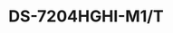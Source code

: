 ---
id: 7
title: "DS-7204HGHI-M1/T"
slug: "DS-7204HGHI-M1/T"
subTitle: "4CH 1080p Lite H.265 DVR"
category: "dvr"
imgCard: "/src/assets/images/dvr/DS-7204HGHI-M1_T/DS-7204HGHI-M1T-1.webp"
imgAlt: "DS-7204HGHI-M1/T"
thumbnails: [
  "/src/assets/images/dvr/DS-7204HGHI-M1_T/DS-7204HGHI-M1T-1.webp",
  "/src/assets/images/dvr/DS-7204HGHI-M1_T/DS-7204HGHI-M1T-2.webp",
  "/src/assets/images/dvr/DS-7204HGHI-M1_T/DS-7204HGHI-M1T-3.webp",
  "/src/assets/images/dvr/DS-7204HGHI-M1_T/DS-7204HGHI-M1T-4.webp",
]
features: [
  "Motion detection supported on all channels",
  "H.265 Pro+/Pro/H.265 for efficient video compression",
  "Compatible with HDTVI, CVI, AHD, IP, and CVBS inputs",
  "Audio transmission via coaxial cable",
  "Two-way audio supported on all HDTVI channels",
  "Connect up to 5 IP cameras"
]
rating: 5
reviewCount: 50
specifications: {
  Video_and_Audio: {
    IP_Video_Input: {
      Channels: "1-ch (up to 5-ch)",
      Resolution: "Up to 2MP",
      Support: "H.265+/H.265/H.264+/H.264 IP cameras"
    },
    Analog_Video_Input: {
      Channels: "4-ch",
      Interface: "BNC interface (1.0 Vp-p, 75 Ω), supporting coaxitron connection"
    },
    HDMI_Output: "1-ch, 1920 × 1080/60Hz, 1280 × 1024/60Hz, 1280 × 720/60Hz",
    VGA_Output: "1-ch, 1920 × 1080/60Hz, 1280 × 1024/60Hz, 1280 × 720/60Hz",
    CVBS_Input: "Support",
    HDTVI_Input: "1080p25, 1080p30, 720p25, 720p30",
    AHD_Input: "1080p25, 1080p30, 720p25, 720p30",
    HDCVI_Input: "1080p25, 1080p30, 720p25, 720p30",
    Video_Output_Mode: "HDMI/VGA simultaneous output",
    Audio_Output: "1-ch, RCA (Linear, 1 KΩ)",
    Audio_Input: "1-ch RCA (2.0 Vp-p, 1 KΩ), 4-ch via coaxial cable",
    Two_Way_Audio: "Reuse the first audio input",
    Synchronous_Playback: "4-ch"
  },
  Recording: {
    Video_Compression: "H.265 Pro+/H.265 Pro/H.265/H.264+/H.264",
    Encoding_Resolution: {
      For_1080p_Stream_Access: "1080p Lite/720p Lite/WD1/4CIF/VGA/CIF",
      For_720p_Stream_Access: "720p/WD1/4CIF/VGA/CIF",
      For_SD_Stream_Access: "WD1/4CIF/VGA/CIF"
    },
    Frame_Rate: {
      Main_Stream: "For 1080p stream access: 1080p Lite/720p Lite/WD1/4CIF/VGA/CIF@25 fps(P)/30 fps (N); For 720p stream access: 720p/WD1/4CIF/VGA/CIF@25fps (P)/30 fps (N); For SD stream access: WD1/4CIF/VGA/CIF@25 fps (P)/30 fps (N)",
      Sub_Stream: "4CIF@15fps; CIF/QVGA@25 fps (P)/30 fps (N)"
    },
    Video_Bitrate: "32 Kbps to 4 Mbps",
    Stream_Type: "Video, Video & Audio",
    Audio_Compression: "G.711u",
    Audio_Bitrate: "64 Kbps"
  },
  Network: {
    Total_Bandwidth: "64 Mbps",
    Network_Protocol: "TCP/IP, PPPoE, DHCP, Hik-Connect, DNS, DDNS, NTP, SADP, SMTP, UPnP™, HTTPS",
    Remote_Connection: "32",
    Network_Interface: "1, RJ45 10/100 Mbps self-adaptive Ethernet interface"
  },
  General: {
    Power_Supply: "12 VDC, 1.5 A",
    Consumption: "≤ 10 W (without HDD)",
    Working_Temperature: "-10 °C to 55 °C (14 °F to +131 °F)",
    Working_Humidity: "10% to 90%",
    Dimension: "263 × 220 × 48 mm (10.3 × 8.7 × 1.9 inch)",
    Weight: "≤ 0.8 kg (without HDD, 1.8 lb.)"
  }
}
---